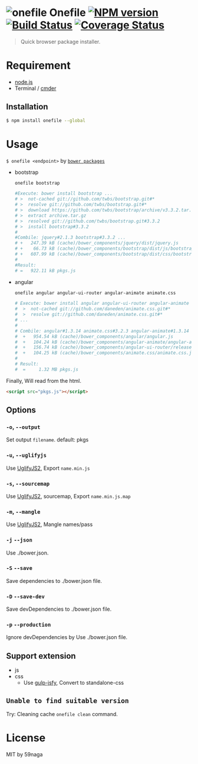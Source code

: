 # ![onefile][.svg] Onefile [![NPM version][npm-image]][npm] [![Build Status][travis-image]][travis] [![Coverage Status][coveralls-image]][coveralls]

> Quick browser package installer.

# Requirement
 * [node.js][1]
 * Terminal / [cmder][2]

## Installation
```bash
$ npm install onefile --global
```

# Usage
`$ onefile <endpoint>` by [`bower packages`][3]

* bootstrap
  ```bash
  onefile bootstrap

  #Execute: bower install bootstrap ...
  # >  not-cached git://github.com/twbs/bootstrap.git#*
  # >  resolve git://github.com/twbs/bootstrap.git#*
  # >  download https://github.com/twbs/bootstrap/archive/v3.3.2.tar.gz
  # >  extract archive.tar.gz
  # >  resolved git://github.com/twbs/bootstrap.git#3.3.2
  # >  install bootstrap#3.3.2
  #
  #Combile: jquery#2.1.3 bootstrap#3.3.2 ...
  # +   247.39 kB (cache)/bower_components/jquery/dist/jquery.js
  # +    66.73 kB (cache)/bower_components/bootstrap/dist/js/bootstrap.js
  # +   607.99 kB (cache)/bower_components/bootstrap/dist/css/bootstrap.css.js
  #
  #Result:
  # =   922.11 kB pkgs.js
  ```

* angular
  ```bash
  onefile angular angular-ui-router angular-animate animate.css

  # Execute: bower install angular angular-ui-router angular-animate animate.css ...
  #  >  not-cached git://github.com/daneden/animate.css.git#*
  #  >  resolve git://github.com/daneden/animate.css.git#*
  # ...
  #
  # Combile: angular#1.3.14 animate.css#3.2.3 angular-animate#1.3.14 angular-ui-router#0.2.13 ...
  #  +   954.54 kB (cache)/bower_components/angular/angular.js
  #  +   104.24 kB (cache)/bower_components/angular-animate/angular-animate.js
  #  +   156.74 kB (cache)/bower_components/angular-ui-router/release/angular-ui-router.js
  #  +   104.25 kB (cache)/bower_components/animate.css/animate.css.js
  #
  # Result:
  #  =     1.32 MB pkgs.js
  ```

Finally, Will read from the html.
```html
<script src="pkgs.js"></script>
```

## Options
### `-o`, `--output`
Set output `filename`. default: pkgs
### `-u`, `--uglifyjs`
Use [UglifyJS2][5], Export `name.min.js`
### `-s`, `--sourcemap`
Use [UglifyJS2][5], sourcemap, Export `name.min.js.map` 
### `-m`, `--mangle`
Use [UglifyJS2][5], Mangle names/pass

### `-j` `--json`
Use ./bower.json.
### `-S` `--save`
Save dependencies to ./bower.json file.
### `-D` `--save-dev`
Save devDependencies to ./bower.json file.
### `-p` `--production`
Ignore devDependencies by Use ./bower.json file.

## Support extension
* js
* css
  * Use [gulp-jsfy][4], Convert to standalone-css

## `Unable to find suitable version`
Try: Cleaning cache `onefile clean` command.

License
=========================
MIT by 59naga

[.svg]: https://cdn.rawgit.com/59naga/onefile/master/.svg

[npm-image]: https://badge.fury.io/js/onefile.svg
[npm]: https://npmjs.org/package/onefile
[travis-image]: https://travis-ci.org/59naga/onefile.svg?branch=master
[travis]: https://travis-ci.org/59naga/onefile
[coveralls-image]: https://coveralls.io/repos/59naga/onefile/badge.svg?branch=master
[coveralls]: https://coveralls.io/r/59naga/onefile?branch=master

[1]: http://nodejs.org/
[2]: http://bliker.github.io/cmder/

[3]: http://bower.io/search/

[4]: https://github.com/59naga/gulp-jsfy
[5]: https://github.com/mishoo/UglifyJS2#usage
